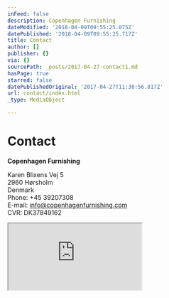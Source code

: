 ```yaml
---
inFeed: false
description: Copenhagen Furnishing
dateModified: '2018-04-09T09:55:25.075Z'
datePublished: '2018-04-09T09:55:25.717Z'
title: Contact
author: []
publisher: {}
via: {}
sourcePath: _posts/2017-04-27-contact1.md
hasPage: true
starred: false
datePublishedOriginal: '2017-04-27T11:30:56.817Z'
url: contact/index.html
_type: MediaObject

---
```

# Contact

**Copenhagen Furnishing**

Karen Blixens Vej 5  
2960 Hørsholm  
Denmark  
Phone: +45 39207308   
E-mail: [info@copenhagenfurnishing.com][0]  
CVR: DK37849162

<iframe src="https://the-grid.github.io/ed-location/?latitude=55.877606&amp;longitude=12.544982&amp;zoom=16&amp;address=Karen%20Blixens%20Vej%205%2C%20H%C3%B8rsholm%2C%20Hovedstaden%202960%2C%20Denmark" style=""></iframe>



[0]: mailto:info@copenhagenfurnishing.com